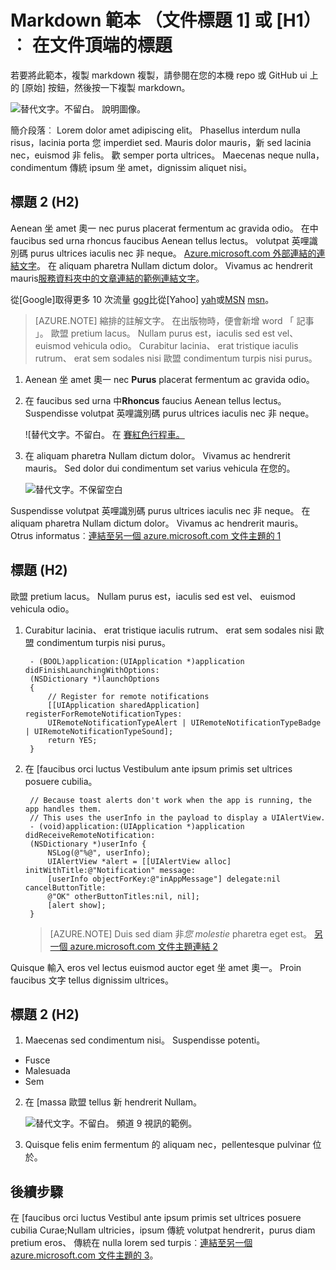 <properties
   pageTitle="在瀏覽器] 索引標籤，然後搜尋結果中顯示的頁面標題"
   description="將會顯示在登陸頁面，然後在大部分的搜尋結果中的文章描述"
   services="service-name"
   documentationCenter="dev-center-name"
   authors="GitHub-alias-of-only-one-author"
   manager="manager-alias"
   editor=""/>

<tags
   ms.service="required"
   ms.devlang="may be required"
   ms.topic="article"
   ms.tgt_pltfrm="may be required"
   ms.workload="required"
   ms.date="mm/dd/yyyy"
   ms.author="Your MSFT alias or your full email address;semicolon separates two or more"/>

# <a name="markdown-template-article-heading-1-or-h1-heading-at-the-top-of-the-article"></a>Markdown 範本 （文件標題 1] 或 [H1）︰ 在文件頂端的標題

若要將此範本，複製 markdown 複製，請參閱在您的本機 repo 或 GitHub ui 上的 [原始] 按鈕，然後按一下複製 markdown。

  ![替代文字。不留白。 說明圖像。][8]

簡介段落︰ Lorem dolor amet adipiscing elit。 Phasellus interdum nulla risus，lacinia porta 您 imperdiet sed. Mauris dolor mauris，新 sed lacinia nec，euismod 非 felis。 歡 semper porta ultrices。 Maecenas neque nulla，condimentum 傳統 ipsum 坐 amet，dignissim aliquet nisi。

## <a name="heading-2-h2"></a>標題 2 (H2)

Aenean 坐 amet 奧一 nec purus placerat fermentum ac gravida odio。 在中 faucibus sed urna rhoncus faucibus Aenean tellus lectus。  volutpat 英哩識別碼 purus ultrices iaculis nec 非 neque。 [Azure.microsoft.com 外部連結的連結文字](http://weblogs.asp.net/scottgu)。 在 aliquam pharetra Nullam dictum dolor。 Vivamus ac hendrerit mauris[服務資料夾中的文章連結的範例連結文字](../articles/expressroute/expressroute-bandwidth-upgrade.md)。

從[Google]取得更多 10 次流量 [gog]比從[Yahoo]  [yah]或[MSN] [msn]。

> [AZURE.NOTE] 縮排的註解文字。  在出版物時，便會新增 word 「 記事 」。 歐盟 pretium lacus。 Nullam purus est，iaculis sed est vel、 euismod vehicula odio。 Curabitur lacinia、 erat tristique iaculis rutrum、 erat sem sodales nisi 歐盟 condimentum turpis nisi purus。

1. Aenean 坐 amet 奧一 nec **Purus** placerat fermentum ac gravida odio。

2. 在 faucibus sed urna 中**Rhoncus** faucius Aenean tellus lectus。 Suspendisse volutpat 英哩識別碼 purus ultrices iaculis nec 非 neque。

    ![替代文字。不留白。 在 [賽紅色行程車。][5]

3. 在 aliquam pharetra Nullam dictum dolor。 Vivamus ac hendrerit mauris。 Sed dolor dui condimentum set varius vehicula 在您的。

    ![替代文字。不保留空白][6]


Suspendisse volutpat 英哩識別碼 purus ultrices iaculis nec 非 neque。 在 aliquam pharetra Nullam dictum dolor。 Vivamus ac hendrerit mauris。 Otrus informatus︰[連結至另一個 azure.microsoft.com 文件主題的 1](virtual-machines-windows-hero-tutorial.md)

## <a name="heading-h2"></a>標題 (H2)

歐盟 pretium lacus。 Nullam purus est，iaculis sed est vel、 euismod vehicula odio。

1. Curabitur lacinia、 erat tristique iaculis rutrum、 erat sem sodales nisi 歐盟 condimentum turpis nisi purus。

        - (BOOL)application:(UIApplication *)application didFinishLaunchingWithOptions:
        (NSDictionary *)launchOptions
        {
            // Register for remote notifications
            [[UIApplication sharedApplication] registerForRemoteNotificationTypes:
            UIRemoteNotificationTypeAlert | UIRemoteNotificationTypeBadge | UIRemoteNotificationTypeSound];
            return YES;
        }

2. 在 [faucibus orci luctus Vestibulum ante ipsum primis set ultrices posuere cubilia。

        // Because toast alerts don't work when the app is running, the app handles them.
        // This uses the userInfo in the payload to display a UIAlertView.
        - (void)application:(UIApplication *)application didReceiveRemoteNotification:
        (NSDictionary *)userInfo {
            NSLog(@"%@", userInfo);
            UIAlertView *alert = [[UIAlertView alloc] initWithTitle:@"Notification" message:
            [userInfo objectForKey:@"inAppMessage"] delegate:nil cancelButtonTitle:
            @"OK" otherButtonTitles:nil, nil];
            [alert show];
        }


    > [AZURE.NOTE] Duis sed diam 非<i>您 molestie</i> pharetra eget est。 [另一個 azure.microsoft.com 文件主題連結 2](web-sites-custom-domain-name.md)


Quisque 輸入 eros vel lectus euismod auctor eget 坐 amet 奧一。 Proin faucibus 文字 tellus dignissim ultrices。

## <a name="heading-2-h2"></a>標題 2 (H2)

1. Maecenas sed condimentum nisi。 Suspendisse potenti。

  + Fusce
  + Malesuada
  + Sem

2. 在 [massa 歐盟 tellus 新 hendrerit Nullam。

    ![替代文字。不留白。 頻道 9 視訊的範例。][7]

3. Quisque felis enim fermentum 的 aliquam nec，pellentesque pulvinar 位於。




<!--Every topic should have next steps and links to the next logical set of content to keep the customer engaged-->
## <a name="next-steps"></a>後續步驟

在 [faucibus orci luctus Vestibul ante ipsum primis set ultrices posuere cubilia Curae;Nullam ultricies，ipsum 傳統 volutpat hendrerit，purus diam pretium eros、 傳統在 nulla lorem sed turpis︰[連結至另一個 azure.microsoft.com 文件主題的 3](storage-whatis-account.md)。

<!--Image references-->
[5]: ./media/markdown-template-for-new-articles/octocats.png
[6]: ./media/markdown-template-for-new-articles/pretty49.png
[7]: ./media/markdown-template-for-new-articles/channel-9.png
[8]: ./media/markdown-template-for-new-articles/copytemplate.png

<!--Reference style links - using these makes the source content way more readable than using inline links-->
[gog]: http://google.com/        
[yah]: http://search.yahoo.com/  
[msn]: http://search.msn.com/    
